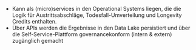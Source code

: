 - Kann als (micro)services in den Operational Systems liegen, die die Logik für Austrittsabschläge, Todesfall-Umverteilung und Longevity Credits enthalten.
- Über APIs werden die Ergebnisse in den Data Lake persistiert und über die Self-Service-Plattform governancekonform (intern & extern) zugänglich gemacht